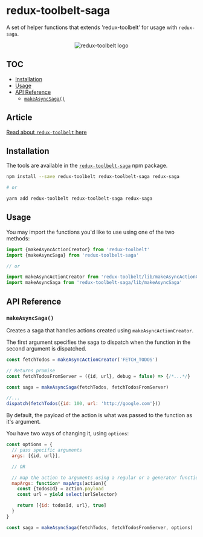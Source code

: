 # redux-toolbelt-saga

A set of helper functions that extends 'redux-toolbelt' for usage with `redux-saga`.

<p align="center">
  <img align="center" src="https://raw.githubusercontent.com/welldone-software/redux-toolbelt/master/redux-toolbelt-logo.png" alt="redux-toolbelt logo"/>
</p>

## TOC

<!-- toc -->

- [Installation](#installation)
- [Usage](#usage)
- [API Reference](#api-reference)
  * [`makeAsyncSaga()`](#makeasyncsaga)

<!-- tocstop -->

## Article

[Read about `redux-toolbelt` here](https://medium.com/welldone-software/redux-toolbelt-supercharge-your-redux-ec16e704fe93)

## Installation
The tools are available in the [`redux-toolbelt-saga`](https://www.npmjs.com/package/redux-toolbelt-saga) npm package.
```sh
npm install --save redux-toolbelt redux-toolbelt-saga redux-saga

# or

yarn add redux-toolbelt redux-toolbelt-saga redux-saga
```

## Usage
You may import the functions you'd like to use using one of the two methods:
```js
import {makeAsyncActionCreator} from 'redux-toolbelt'
import {makeAsyncSaga} from 'redux-toolbelt-saga'

// or

import makeAsyncActionCreator from 'redux-toolbelt/lib/makeAsyncActionCreator'
import makeAsyncSaga from 'redux-toolbelt-saga/lib/makeAsyncSaga'

```

## API Reference

### `makeAsyncSaga()`
Creates a saga that handles actions created using `makeAsyncActionCreator`.  

The first argument specifies the saga to dispatch when the function in the second argument is dispatched.

```js
const fetchTodos = makeAsyncActionCreator('FETCH_TODOS')

// Returns promise
const fetchTodosFromServer = ({id, url}, debug = false) => {/*...*/}

const saga = makeAsyncSaga(fetchTodos, fetchTodosFromServer)

//...
dispatch(fetchTodos({id: 100, url: 'http://google.com'}))
```

By default, the payload of the action is what was passed to the function as it's argument.

You have two ways of changing it, using `options`:

```js
const options = {
  // pass specific arguments
  args: [{id, url}],

  // OR

  // map the action to arguments using a regular or a generator function
  mapArgs: function* mapArgs(action){
    const {todosId} = action.payload
    const url = yield select(urlSelector)

    return [{id: todosId, url}, true]
  }
}

const saga = makeAsyncSaga(fetchTodos, fetchTodosFromServer, options)
```
